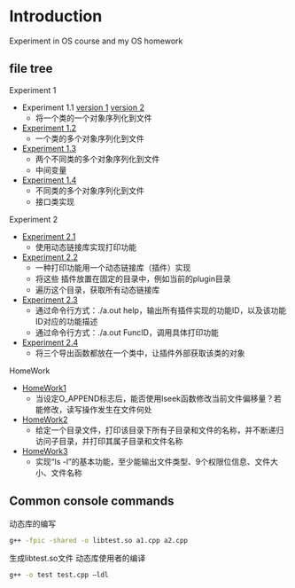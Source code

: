 # Introduction

Experiment in OS course and my OS homework

## file tree

Experiment 1

- Experiment 1.1 [version 1](1_1v1.cpp) [version 2](1_1v2.cpp)
  - 将一个类的一个对象序列化到文件
- [Experiment 1.2](1_2v1.cpp)
  - 一个类的多个对象序列化到文件
- [Experiment 1.3](1_3v1.cpp)
  - 两个不同类的多个对象序列化到文件
  - 中间变量
- [Experiment 1.4](1_4v1.cpp)
  - 不同类的多个对象序列化到文件
  - 接口类实现

Experiment 2

- [Experiment 2.1](/2_1)
  - 使用动态链接库实现打印功能
- [Experiment 2.2](/2_2)
  - 一种打印功能用一个动态链接库（插件）实现
  - 将这些 插件放置在固定的目录中，例如当前的plugin目录
  - 遍历这个目录，获取所有动态链接库
- [Experiment 2.3](/2_3)
  - 通过命令行方式：./a.out help，输出所有插件实现的功能ID，以及该功能ID对应的功能描述
  - 通过命令行方式：./a.out FuncID，调用具体打印功能
- [Experiment 2.4](/2_4)
  - 将三个导出函数都放在一个类中，让插件外部获取该类的对象

HomeWork

- [HomeWork1](HomeWork/hw1.cpp)
  - 当设定O_APPEND标志后，能否使用lseek函数修改当前文件偏移量？若能修改，读写操作发生在文件何处
- [HomeWork2](HomeWork/hw2.cpp)
  - 给定一个目录文件，打印该目录下所有子目录和文件的名称，并不断递归访问子目录，并打印其属子目录和文件名称
- [HomeWork3](HomeWork/hw3.cpp)
  - 实现“ls -l”的基本功能，至少能输出文件类型、9个权限位信息、文件大小、文件名称

## Common console commands

动态库的编写

```bash
g++ -fpic -shared -o libtest.so a1.cpp a2.cpp
```

生成libtest.so文件
动态库使用者的编译

```bash
g++ -o test test.cpp –ldl
```
